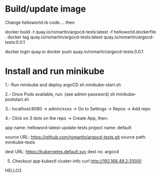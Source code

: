 # Build/update image

Change helloworld.rb code.... then

docker build -t quay.io/romartin/argocd-tests:latest -f helloworld.dockerfile .
docker tag quay.io/romartin/argocd-tests:latest quay.io/romartin/argocd-tests:0.0.1

docker login quay.io
docker push quay.io/romartin/argocd-tests:0.0.1

# Install and run minikube

1.- Run minikube and deploy argoCD
sh minikube-start.sh

2.- Once Pods available, run: (see admin password)
sh minikube-poststart.sh

3.- localhost:8080 -> admin/xxxx -> Go to Settings -> Repos -> Add repo

4.- Click on 3 dots on the repo -> Create App, then:

app name: helloword-latest-update-tests
project name: default

source URL: https://github.com/romartin/argocd-tests.git
source path: minikube-tests

dest URL: https://kubernetes.default.svc
dest ns: argocd

5. Checkout app 
kubectl cluster-info
curl http://192.168.49.2:31000

HELLO3